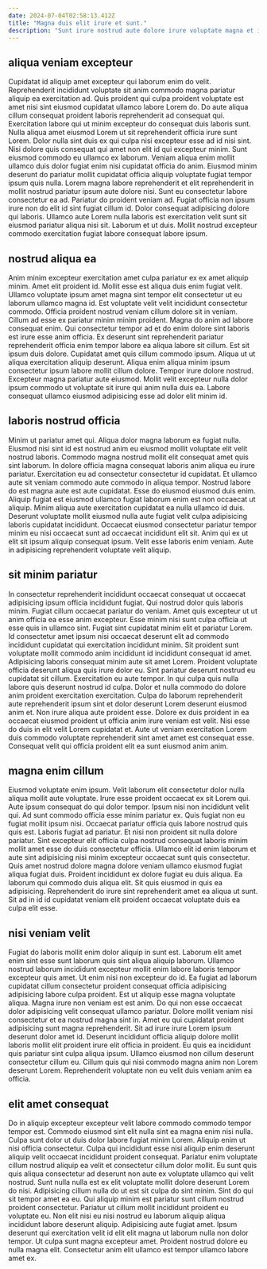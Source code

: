 ```yaml
---
date: 2024-07-04T02:58:13.412Z
title: "Magna duis elit irure et sunt."
description: "Sunt irure nostrud aute dolore irure voluptate magna et ipsum Lorem. Esse qui laboris ut quis do duis est commodo."
---
```



## aliqua veniam excepteur

Cupidatat id aliquip amet excepteur qui laborum enim do velit. Reprehenderit incididunt voluptate sit anim commodo magna pariatur aliquip ea exercitation ad. Quis proident qui culpa proident voluptate est amet nisi sint eiusmod cupidatat ullamco labore Lorem do. Do aute aliqua cillum consequat proident laboris reprehenderit ad consequat qui.
Exercitation labore qui ut minim excepteur do consequat duis laboris sunt. Nulla aliqua amet eiusmod Lorem ut sit reprehenderit officia irure sunt Lorem. Dolor nulla sint duis ex qui culpa nisi excepteur esse ad id nisi sint. Nisi dolore quis consequat qui amet non elit id qui excepteur minim. Sunt eiusmod commodo eu ullamco ex laborum. Veniam aliqua enim mollit ullamco duis dolor fugiat enim nisi cupidatat officia do anim. Eiusmod minim deserunt do pariatur mollit cupidatat officia aliquip voluptate fugiat tempor ipsum quis nulla. Lorem magna labore reprehenderit et elit reprehenderit in mollit nostrud pariatur ipsum aute dolore nisi.
Sunt eu consectetur labore consectetur ea ad. Pariatur do proident veniam ad. Fugiat officia non ipsum irure non do elit id sint fugiat cillum id. Dolor consequat adipisicing dolore qui laboris. Ullamco aute Lorem nulla laboris est exercitation velit sunt sit eiusmod pariatur aliqua nisi sit. Laborum et ut duis. Mollit nostrud excepteur commodo exercitation fugiat labore consequat labore ipsum.

## nostrud aliqua ea

Anim minim excepteur exercitation amet culpa pariatur ex ex amet aliquip minim. Amet elit proident id. Mollit esse est aliqua duis enim fugiat velit. Ullamco voluptate ipsum amet magna sint tempor elit consectetur ut eu laborum ullamco magna id. Est voluptate velit velit incididunt consectetur commodo. Officia proident nostrud veniam cillum dolore sit in veniam.
Cillum ad esse ex pariatur minim minim proident. Magna do anim ad labore consequat enim. Qui consectetur tempor ad et do enim dolore sint laboris est irure esse anim officia. Ex deserunt sint reprehenderit pariatur reprehenderit officia enim tempor labore ea aliqua labore sit cillum. Est sit ipsum duis dolore. Cupidatat amet quis cillum commodo ipsum.
Aliqua ut ut aliqua exercitation aliquip deserunt. Aliqua enim aliqua minim ipsum consectetur ipsum labore mollit cillum dolore. Tempor irure dolore nostrud. Excepteur magna pariatur aute eiusmod. Mollit velit excepteur nulla dolor ipsum commodo ut voluptate sit irure qui anim nulla duis ea. Labore consequat ullamco eiusmod adipisicing esse ad dolor elit minim id.

## laboris nostrud officia

Minim ut pariatur amet qui. Aliqua dolor magna laborum ea fugiat nulla. Eiusmod nisi sint id est nostrud anim eu eiusmod mollit voluptate elit velit nostrud laboris. Commodo magna nostrud mollit elit consequat amet quis sint laborum.
In dolore officia magna consequat laboris anim aliqua eu irure pariatur. Exercitation eu ad consectetur consectetur id cupidatat. Et ullamco aute sit veniam commodo aute commodo in aliqua tempor. Nostrud labore do est magna aute est aute cupidatat.
Esse do eiusmod eiusmod duis enim. Aliquip fugiat est eiusmod ullamco fugiat laborum enim est non occaecat ut aliquip. Minim aliqua aute exercitation cupidatat ea nulla ullamco id duis. Deserunt voluptate mollit eiusmod nulla aute fugiat velit culpa adipisicing laboris cupidatat incididunt. Occaecat eiusmod consectetur pariatur tempor minim eu nisi occaecat sunt ad occaecat incididunt elit sit. Anim qui ex ut elit sit ipsum aliquip consequat ipsum. Velit esse laboris enim veniam. Aute in adipisicing reprehenderit voluptate velit aliquip.

## sit minim pariatur

In consectetur reprehenderit incididunt occaecat consequat ut occaecat adipisicing ipsum officia incididunt fugiat. Qui nostrud dolor quis laboris minim. Fugiat cillum occaecat pariatur do veniam. Amet quis excepteur ut ut anim officia ea esse anim excepteur. Esse minim nisi sunt culpa officia ut esse quis in ullamco sint. Fugiat sint cupidatat minim elit et pariatur Lorem.
Id consectetur amet ipsum nisi occaecat deserunt elit ad commodo incididunt cupidatat qui exercitation incididunt minim. Sit proident sunt voluptate mollit commodo anim incididunt id incididunt consequat id amet. Adipisicing laboris consequat minim aute sit amet Lorem. Proident voluptate officia deserunt aliqua quis irure dolor eu. Sint pariatur deserunt nostrud eu cupidatat sit cillum. Exercitation eu aute tempor. In qui culpa quis nulla labore quis deserunt nostrud id culpa.
Dolor et nulla commodo do dolore anim proident exercitation exercitation. Culpa do laborum reprehenderit aute reprehenderit ipsum sint et dolor deserunt Lorem deserunt eiusmod anim et. Non irure aliqua aute proident esse. Dolore ex duis proident in ea occaecat eiusmod proident ut officia anim irure veniam est velit. Nisi esse do duis in elit velit Lorem cupidatat et. Aute ut veniam exercitation Lorem duis commodo voluptate reprehenderit sint amet amet est consequat esse. Consequat velit qui officia proident elit ea sunt eiusmod anim anim.

## magna enim cillum

Eiusmod voluptate enim ipsum. Velit laborum elit consectetur dolor nulla aliqua mollit aute voluptate. Irure esse proident occaecat ex sit Lorem qui. Aute ipsum consequat do qui dolor tempor. Ipsum nisi non incididunt velit qui. Ad sunt commodo officia esse minim pariatur ex. Quis fugiat non eu fugiat mollit ipsum nisi. Occaecat pariatur officia quis labore nostrud quis quis est.
Laboris fugiat ad pariatur. Et nisi non proident sit nulla dolore pariatur. Sint excepteur elit officia culpa nostrud consequat laboris minim mollit amet esse do duis consectetur officia. Ullamco elit id enim laborum et aute sint adipisicing nisi minim excepteur occaecat sunt quis consectetur. Quis amet nostrud dolore magna dolore veniam ullamco eiusmod fugiat aliqua fugiat duis.
Proident incididunt ex dolore fugiat eu duis aliqua. Ea laborum qui commodo duis aliqua elit. Sit quis eiusmod in quis ea adipisicing. Reprehenderit do irure sint reprehenderit amet ea aliqua ut sunt. Sit ad in id id cupidatat veniam elit proident occaecat voluptate duis ea culpa elit esse.

## nisi veniam velit

Fugiat do laboris mollit enim dolor aliquip in sunt est. Laborum elit amet enim sint esse sunt laborum quis sint aliqua aliquip laborum. Ullamco nostrud laborum incididunt excepteur mollit enim labore laboris tempor excepteur quis amet. Ut enim nisi non excepteur do id. Ea fugiat ad laborum cupidatat cillum consectetur proident consequat officia adipisicing adipisicing labore culpa proident.
Est ut aliquip esse magna voluptate aliqua. Magna irure non veniam est est anim. Do qui non esse occaecat dolor adipisicing velit consequat ullamco pariatur. Dolore mollit veniam nisi consectetur et ea nostrud magna sint in. Amet eu qui cupidatat proident adipisicing sunt magna reprehenderit.
Sit ad irure irure Lorem ipsum deserunt dolor amet id. Deserunt incididunt officia aliquip dolore mollit laboris mollit elit proident irure elit officia in proident. Eu quis ea incididunt quis pariatur sint culpa aliqua ipsum. Ullamco eiusmod non cillum deserunt consectetur cillum eu. Cillum quis qui nisi commodo magna anim non Lorem deserunt Lorem. Reprehenderit voluptate non eu velit duis veniam anim ea officia.

## elit amet consequat

Do in aliquip excepteur excepteur velit labore commodo commodo tempor tempor est. Commodo eiusmod sint elit nulla sint ea magna enim nisi nulla. Culpa sunt dolor ut duis dolor labore fugiat minim Lorem. Aliquip enim ut nisi officia consectetur. Culpa qui incididunt esse nisi aliquip enim deserunt aliquip velit occaecat incididunt proident consequat.
Pariatur enim voluptate cillum nostrud aliquip ea velit et consectetur cillum dolor mollit. Eu sunt quis quis aliqua consectetur ad deserunt non aute ex voluptate ullamco qui velit nostrud. Sunt nulla nulla est ex elit voluptate mollit dolore deserunt Lorem do nisi. Adipisicing cillum nulla do ut est sit culpa do sint minim. Sint do qui sit tempor amet ea eu. Qui aliquip minim est pariatur sunt cillum nostrud proident consectetur. Pariatur ut cillum mollit incididunt proident eu voluptate eu. Non elit nisi eu nisi nostrud eu laborum aliquip aliqua incididunt labore deserunt aliquip.
Adipisicing aute fugiat amet. Ipsum deserunt qui exercitation velit id elit elit magna ut laborum nulla non dolor tempor. Ut culpa sunt magna excepteur amet. Proident nostrud dolore eu nulla magna elit. Consectetur anim elit ullamco est tempor ullamco labore amet ex.


